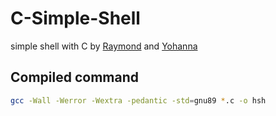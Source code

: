 # C-Simple-Shell
simple shell with C by [Raymond](https://github.com/Raymondamem) and [Yohanna](https://github.com/yohanna02)

## Compiled command
```bash
gcc -Wall -Werror -Wextra -pedantic -std=gnu89 *.c -o hsh
```